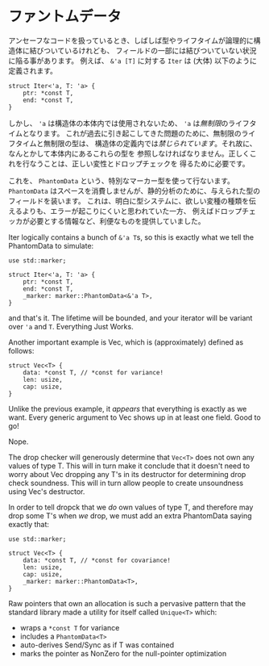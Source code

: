 <!--
# PhantomData
-->

# ファントムデータ

<!--
When working with unsafe code, we can often end up in a situation where
types or lifetimes are logically associated with a struct, but not actually
part of a field. This most commonly occurs with lifetimes. For instance, the
`Iter` for `&'a [T]` is (approximately) defined as follows:
-->

アンセーフなコードを扱っているとき、しばしば型やライフタイムが論理的に構造体に結びついているけれども、
フィールドの一部には結びついていない状況に陥る事があります。
例えば、 `&'a [T]` に対する `Iter` は (大体) 以下のように定義されます。

```rust,ignore
struct Iter<'a, T: 'a> {
    ptr: *const T,
    end: *const T,
}
```

<!--
However because `'a` is unused within the struct's body, it's *unbounded*.
Because of the troubles this has historically caused, unbounded lifetimes and
types are *forbidden* in struct definitions. Therefore we must somehow refer
to these types in the body. Correctly doing this is necessary to have
correct variance and drop checking.
-->

しかし、 `'a` は構造体の本体内では使用されないため、 `'a` は*無制限*のライフタイムとなります。
これが過去に引き起こしてきた問題のために、無制限のライフタイムと無制限の型は、
構造体の定義内では*禁じられています*。それ故に、なんとかして本体内にあるこれらの型を
参照しなければなりません。正しくこれを行なうことは、正しい変性とドロップチェックを
得るために必要です。

<!--
We do this using `PhantomData`, which is a special marker type. `PhantomData`
consumes no space, but simulates a field of the given type for the purpose of
static analysis. This was deemed to be less error-prone than explicitly telling
the type-system the kind of variance that you want, while also providing other
useful such as the information needed by drop check.
-->

これを、 `PhantomData` という、特別なマーカー型を使って行ないます。
`PhantomData` はスペースを消費しませんが、静的分析のために、与えられた型のフィールドを装います。
これは、明白に型システムに、欲しい変種の種類を伝えるよりも、エラーが起こりにくいと思われていた一方、
例えばドロップチェッカが必要とする情報など、利便なものを提供していました。

Iter logically contains a bunch of `&'a T`s, so this is exactly what we tell
the PhantomData to simulate:

```
use std::marker;

struct Iter<'a, T: 'a> {
    ptr: *const T,
    end: *const T,
    _marker: marker::PhantomData<&'a T>,
}
```

and that's it. The lifetime will be bounded, and your iterator will be variant
over `'a` and `T`. Everything Just Works.

Another important example is Vec, which is (approximately) defined as follows:

```
struct Vec<T> {
    data: *const T, // *const for variance!
    len: usize,
    cap: usize,
}
```

Unlike the previous example, it *appears* that everything is exactly as we
want. Every generic argument to Vec shows up in at least one field.
Good to go!

Nope.

The drop checker will generously determine that `Vec<T>` does not own any values
of type T. This will in turn make it conclude that it doesn't need to worry
about Vec dropping any T's in its destructor for determining drop check
soundness. This will in turn allow people to create unsoundness using
Vec's destructor.

In order to tell dropck that we *do* own values of type T, and therefore may
drop some T's when *we* drop, we must add an extra PhantomData saying exactly
that:

```
use std::marker;

struct Vec<T> {
    data: *const T, // *const for covariance!
    len: usize,
    cap: usize,
    _marker: marker::PhantomData<T>,
}
```

Raw pointers that own an allocation is such a pervasive pattern that the
standard library made a utility for itself called `Unique<T>` which:

* wraps a `*const T` for variance
* includes a `PhantomData<T>`
* auto-derives Send/Sync as if T was contained
* marks the pointer as NonZero for the null-pointer optimization
